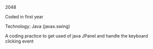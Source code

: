 2048

Coded in first year


Technology:
Java (javax.swing)

A coding practice to get used of java JPanel and handle the keyboard clicking event
